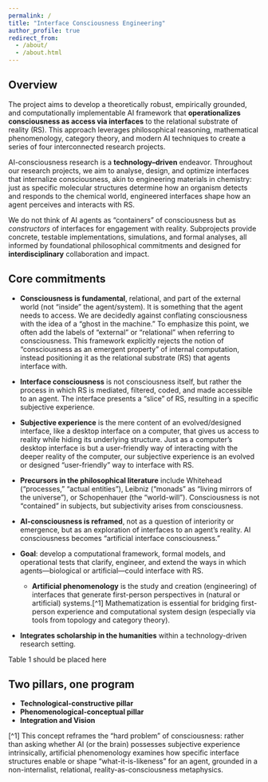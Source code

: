 ```yaml
---
permalink: /
title: "Interface Consciousness Engineering"
author_profile: true
redirect_from: 
  - /about/
  - /about.html
---
```


## Overview

The project aims to develop a theoretically robust, empirically grounded, and computationally implementable AI framework that **operationalizes consciousness as access via interfaces** to the relational substrate of reality (RS). This approach leverages philosophical reasoning, mathematical phenomenology, category theory, and modern AI techniques to create a series of four interconnected research projects.

AI-consciousness research is a **technology–driven** endeavor. Throughout our research projects, we aim to analyse, design, and optimize interfaces that internalize consciousness, akin to engineering materials in chemistry: just as specific molecular structures determine how an organism detects and responds to the chemical world, engineered interfaces shape how an agent perceives and interacts with RS.

We do not think of AI agents as “containers” of consciousness but as _constructors_ of interfaces for engagement with reality. Subprojects provide concrete, testable implementations, simulations, and formal analyses, all informed by foundational philosophical commitments and designed for **interdisciplinary** collaboration and impact.

## Core commitments

*	**Consciousness is fundamental**, relational, and part of the external world (not “inside” the agent/system). It is something that the agent needs to access. We are decidedly against conflating consciousness with the idea of a “ghost in the machine.” To emphasize this point, we often add the labels of “external” or “relational” when referring to consciousness. This framework explicitly rejects the notion of “consciousness as an emergent property” of internal computation, instead positioning it as the relational substrate (RS) that agents interface with.
	
*	**Interface consciousness** is not consciousness itself, but rather the process in which RS is mediated, filtered, coded, and made accessible to an agent.  The interface presents a “slice” of RS, resulting in a specific subjective experience.

*	**Subjective experience** is the mere content of an evolved/designed interface, like a desktop interface on a computer, that gives us access to reality while hiding its underlying structure. Just as a computer’s desktop interface is but a user-friendly way of interacting with the deeper reality of the computer, our subjective experience is an evolved or designed “user-friendly” way to interface with RS.

*	**Precursors in the philosophical literature** include Whitehead (“processes,” “actual entities”), Leibniz (“monads” as “living mirrors of the universe”), or Schopenhauer (the “world-will”). Consciousness is not “contained” in subjects, but subjectivity arises from consciousness.
*	**AI-consciousness is reframed**, not as a question of interiority or emergence, but as an exploration of interfaces to an agent’s reality. AI consciousness becomes “artificial interface consciousness.”
  
*	**Goal**: develop a computational framework, formal models, and operational tests that clarify, engineer, and extend the ways in which agents—biological or artificial—could interface with RS.
	
	*	**Artificial phenomenology** is the study and creation (engineering) of interfaces that generate first-person perspectives in (natural or artificial) systems.[^1] Mathematization is essential for bridging first-person experience and computational system design (especially via tools from topology and category theory).
  
*	**Integrates scholarship in the humanities** within a technology-driven research setting.

Table 1 should be placed here

## Two pillars, one program

* **Technological-constructive pillar**
* **Phenomenological-conceptual pillar**
* **Integration and Vision**

[^1] This concept reframes the “hard problem” of consciousness: rather than asking whether AI (or the brain) possesses subjective experience intrinsically, artificial phenomenology examines how specific interface structures enable or shape “what-it-is-likeness” for an agent, grounded in a non-internalist, relational, reality-as-consciousness metaphysics.
